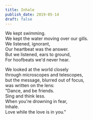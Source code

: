 ```yaml
---
title: Inhale
publish_date: 2019-05-14
draft: false
---
```


We kept swimming.  
We kept the water moving over our gills.  
We listened, ignorant,  
Our heartbeat was the answer.  
But we listened, ears to ground,  
For hoofbeats we'd never hear.  

We looked at the world closely  
through microscopes and telescopes,  
but the message, blurred out of focus,  
was written on the lens:  
  "Dance, and be friends.  
   Sing and think less.  
   When you're drowning in fear,  
   Inhale.  
   Love while the love is in you."  
